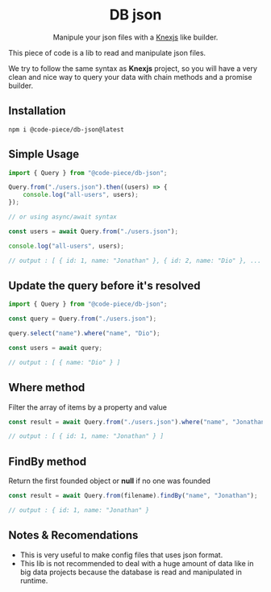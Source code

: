 <div align="center">

# DB json

Manipule your json files with a [Knexjs](http://knexjs.org/) like builder.

</div>

This piece of code is a lib to read and manipulate json files.

We try to follow the same syntax as **Knexjs** project, so you will have a very clean and nice way to query your data with chain methods and a promise builder.

## Installation

```shell
npm i @code-piece/db-json@latest
```

## Simple Usage

```js
import { Query } from "@code-piece/db-json";

Query.from("./users.json").then((users) => {
    console.log("all-users", users);
});

// or using async/await syntax

const users = await Query.from("./users.json");

console.log("all-users", users);

// output : [ { id: 1, name: "Jonathan" }, { id: 2, name: "Dio" }, ... ]
```

## Update the query before it's resolved

```js
import { Query } from "@code-piece/db-json";

const query = Query.from("./users.json");

query.select("name").where("name", "Dio");

const users = await query;

// output : [ { name: "Dio" } ]
```

## Where method

Filter the array of items by a property and value

```js
const result = await Query.from("./users.json").where("name", "Jonathan");

// output : [ { id: 1, name: "Jonathan" } ]
```

## FindBy method

Return the first founded object or **null** if no one was founded

```js
const result = await Query.from(filename).findBy("name", "Jonathan");

// output : { id: 1, name: "Jonathan" }
```

## Notes & Recomendations

-   This is very useful to make config files that uses json format.
-   This lib is not recommended to deal with a huge amount of data like in big data projects because the database is read and manipulated in runtime.
